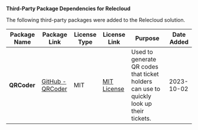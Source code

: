 **Third-Party Package Dependencies for Relecloud**

The following third-party packages were added to the Relecloud solution. 

| Package Name | Package Link                                               | License Type | License Link                                                                            | Purpose                                  | Date Added  |
|--------------|------------------------------------------------------------|--------------|-----------------------------------------------------------------------------------------|------------------------------------------|--------------|
| **QRCoder**  | [GitHub - QRCoder](https://github.com/codebude/QRCoder)    | MIT          | [MIT License](https://github.com/codebude/QRCoder/blob/master/LICENSE.txt)               | Used to generate QR codes that ticket holders can use to quickly look up their tickets. | 2023-10-02   |
